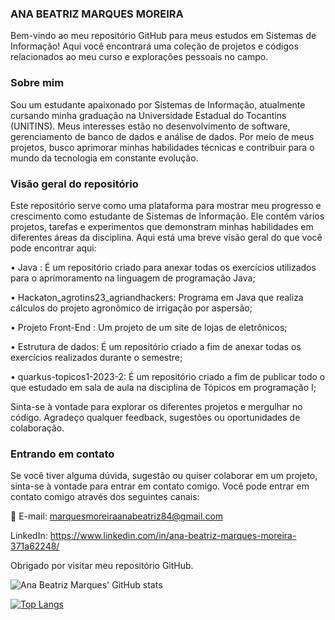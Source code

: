 ### ANA BEATRIZ MARQUES MOREIRA

Bem-vindo ao meu repositório GitHub para meus estudos em Sistemas de Informação! Aqui você encontrará uma coleção de projetos e códigos relacionados ao meu curso e explorações pessoais no campo.

### Sobre mim
Sou um estudante apaixonado por Sistemas de Informação, atualmente cursando minha graduação na Universidade Estadual do Tocantins (UNITINS). Meus interesses estão no desenvolvimento de software, gerenciamento de banco de dados e análise de dados. Por meio de meus projetos, busco aprimorar minhas habilidades técnicas e contribuir para o mundo da tecnologia em constante evolução.

### Visão geral do repositório
Este repositório serve como uma plataforma para mostrar meu progresso e crescimento como estudante de Sistemas de Informação. Ele contém vários projetos, tarefas e experimentos que demonstram minhas habilidades em diferentes áreas da disciplina. Aqui está uma breve visão geral do que você pode encontrar aqui:

• Java : É um repositório criado para anexar todas os exercícios utilizados para o aprimoramento na linguagem de programação Java;

• Hackaton_agrotins23_agriandhackers: Programa em Java que realiza cálculos do projeto agronômico de irrigação por aspersão; 

• Projeto Front-End : Um projeto de um site de lojas de eletrônicos;

• Estrutura de dados: É um repositório criado a fim de anexar todas os exercícios realizados durante o semestre;

• quarkus-topicos1-2023-2: É um repositório criado a fim de publicar todo o que estudado em sala de aula na disciplina de Tópicos em programação I;

Sinta-se à vontade para explorar os diferentes projetos e mergulhar no código. Agradeço qualquer feedback, sugestões ou oportunidades de colaboração.

### Entrando em contato
Se você tiver alguma dúvida, sugestão ou quiser colaborar em um projeto, sinta-se à vontade para entrar em contato comigo. Você pode entrar em contato comigo através dos seguintes canais:

📧 E-mail: marquesmoreiraanabeatriz84@gmail.com

LinkedIn: https://www.linkedin.com/in/ana-beatriz-marques-moreira-371a62248/

Obrigado por visitar meu repositório GitHub.

![Ana Beatriz Marques' GitHub stats](https://github-readme-stats.vercel.app/api?username=ana-bmm0623&show_icons=true&theme=radical)

[![Top Langs](https://github-readme-stats.vercel.app/api/top-langs/?username=ana-bmm0623&layout=pie&theme=radical)](https://github.com/anuraghazra/github-readme-stats)
